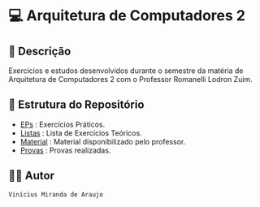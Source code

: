 # 💻 Arquitetura de Computadores 2

## 📃 Descrição

Exercícios e estudos desenvolvidos durante o semestre da matéria de Arquitetura de Computadores 2 com o Professor 
Romanelli Lodron Zuim.

## 📑 Estrutura do Repositório

- [EPs](/3_Periodo/AC_II/EPs/) : Exercícios Práticos.
- [Listas](/3_Periodo/AC_II/Listas/) : Lista de Exercícios Teóricos.
- [Material](/3_Periodo/AC_II/Material/) : Material disponibilizado pelo professor.
- [Provas](/3_Periodo/AC_II/Provas/) : Provas realizadas.

## 👨‍💻 Autor

`Vinícius Miranda de Araujo`